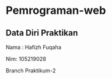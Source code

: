 # Pemrograman-web

## Data Diri Praktikan

Nama : Hafizh Fuqaha

Nim: 105219028

Branch Praktikum-2
